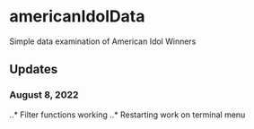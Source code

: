 # americanIdolData

Simple data examination of American Idol Winners

## Updates

### August 8, 2022
..* Filter functions working
..* Restarting work on terminal menu